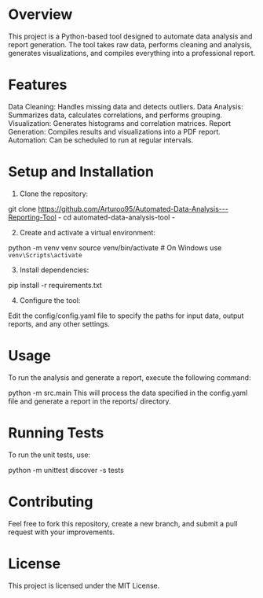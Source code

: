 # Overview
This project is a Python-based tool designed to automate data analysis and report generation. The tool takes raw data, performs cleaning and analysis, generates visualizations, and compiles everything into a professional report.

# Features 
Data Cleaning: Handles missing data and detects outliers.
Data Analysis: Summarizes data, calculates correlations, and performs grouping.
Visualization: Generates histograms and correlation matrices.
Report Generation: Compiles results and visualizations into a PDF report.
Automation: Can be scheduled to run at regular intervals.

# Setup and Installation
1) Clone the repository:

git clone https://github.com/Arturoo95/Automated-Data-Analysis---Reporting-Tool -
cd automated-data-analysis-tool -

2) Create and activate a virtual environment:

python -m venv venv
source venv/bin/activate       # On Windows use `venv\Scripts\activate`

3) Install dependencies:

pip install -r requirements.txt

4) Configure the tool:

Edit the config/config.yaml file to specify the paths for input data, output reports, and any other settings.

# Usage
To run the analysis and generate a report, execute the following command:

python -m src.main
This will process the data specified in the config.yaml file and generate a report in the reports/ directory.

# Running Tests
To run the unit tests, use:

python -m unittest discover -s tests

# Contributing
Feel free to fork this repository, create a new branch, and submit a pull request with your improvements.

# License
This project is licensed under the MIT License.
